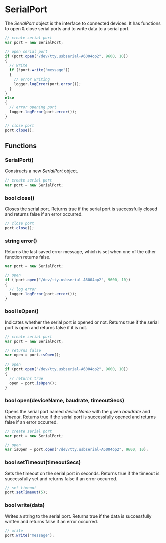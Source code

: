 SerialPort
==========

The _SerialPort_ object is the interface to connected devices. It has functions to open & close serial ports and to write data to a serial port.

```javascript
// create serial port
var port = new SerialPort;

// open serial port
if (port.open("/dev/tty.usbserial-A6004op2", 9600, 10))
{
  // write
  if (!port.write("message"))
  {
    // error writing
    logger.logError(port.error());
  }
}
else
{
  // error opening port
  logger.logError(port.error());
}

// close port
port.close();
```

Functions
---------

### SerialPort()

Constructs a new _SerialPort_ object.

```javascript
// create serial port
var port = new SerialPort;
```

### bool close()

Closes the serial port. Returns true if the serial port is successfully closed and returns false if an error occurred.

```javascript
// close port
port.close();
```

### string error()

Returns the last saved error message, which is set when one of the other function returns false.

```javascript
var port = new SerialPort;

// open
if (!port.open("/dev/tty.usbserial-A6004op2", 9600, 10))
{
  // log error
  logger.logError(port.error());
}
```

### bool isOpen()

Indicates whether the serial port is opened or not. Returns true if the serial port is open
and returns false if it is not.

```javascript
// create serial port
var port = new SerialPort;

// returns false
var open = port.isOpen();

// open
if (port.open("/dev/tty.usbserial-A6004op2", 9600, 10))
{
  // returns true
  open = port.isOpen();  
}
```

### bool open(deviceName, baudrate, timeoutSecs)

Opens the serial port named _deviceName_ with the given _baudrate_ and _timeout_. Returns true if the serial port is successfully opened and returns false if an error occurred.

```javascript
// create serial port
var port = new SerialPort;

// open
var isOpen = port.open("/dev/tty.usbserial-A6004op2", 9600, 10);
```

### bool setTimeout(timeoutSecs)

Sets the timeout on the serial port in seconds. Returns true if the timeout is successfully set and returns false if an error occurred.

```javascript
// set timeout
port.setTimeout(5);
```

### bool write(data)

Writes a string to the serial port. Returns true if the data is successfully written and returns false if an error occurred.

```javascript
// write
port.write("message");
```
